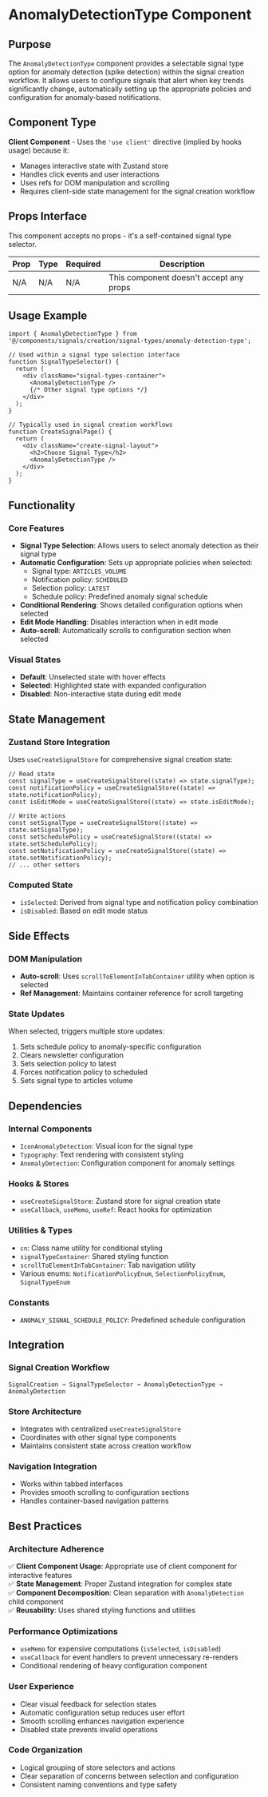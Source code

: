 # AnomalyDetectionType Component

## Purpose

The `AnomalyDetectionType` component provides a selectable signal type option for anomaly detection (spike detection) within the signal creation workflow. It allows users to configure signals that alert when key trends significantly change, automatically setting up the appropriate policies and configuration for anomaly-based notifications.

## Component Type

**Client Component** - Uses the `'use client'` directive (implied by hooks usage) because it:
- Manages interactive state with Zustand store
- Handles click events and user interactions
- Uses refs for DOM manipulation and scrolling
- Requires client-side state management for the signal creation workflow

## Props Interface

This component accepts no props - it's a self-contained signal type selector.

| Prop | Type | Required | Description |
|------|------|----------|-------------|
| N/A | N/A | N/A | This component doesn't accept any props |

## Usage Example

```tsx
import { AnomalyDetectionType } from '@/components/signals/creation/signal-types/anomaly-detection-type';

// Used within a signal type selection interface
function SignalTypeSelector() {
  return (
    <div className="signal-types-container">
      <AnomalyDetectionType />
      {/* Other signal type options */}
    </div>
  );
}

// Typically used in signal creation workflows
function CreateSignalPage() {
  return (
    <div className="create-signal-layout">
      <h2>Choose Signal Type</h2>
      <AnomalyDetectionType />
    </div>
  );
}
```

## Functionality

### Core Features
- **Signal Type Selection**: Allows users to select anomaly detection as their signal type
- **Automatic Configuration**: Sets up appropriate policies when selected:
  - Signal type: `ARTICLES_VOLUME`
  - Notification policy: `SCHEDULED`
  - Selection policy: `LATEST`
  - Schedule policy: Predefined anomaly signal schedule
- **Conditional Rendering**: Shows detailed configuration options when selected
- **Edit Mode Handling**: Disables interaction when in edit mode
- **Auto-scroll**: Automatically scrolls to configuration section when selected

### Visual States
- **Default**: Unselected state with hover effects
- **Selected**: Highlighted state with expanded configuration
- **Disabled**: Non-interactive state during edit mode

## State Management

### Zustand Store Integration
Uses `useCreateSignalStore` for comprehensive signal creation state:

```tsx
// Read state
const signalType = useCreateSignalStore((state) => state.signalType);
const notificationPolicy = useCreateSignalStore((state) => state.notificationPolicy);
const isEditMode = useCreateSignalStore((state) => state.isEditMode);

// Write actions
const setSignalType = useCreateSignalStore((state) => state.setSignalType);
const setSchedulePolicy = useCreateSignalStore((state) => state.setSchedulePolicy);
const setNotificationPolicy = useCreateSignalStore((state) => state.setNotificationPolicy);
// ... other setters
```

### Computed State
- `isSelected`: Derived from signal type and notification policy combination
- `isDisabled`: Based on edit mode status

## Side Effects

### DOM Manipulation
- **Auto-scroll**: Uses `scrollToElementInTabContainer` utility when option is selected
- **Ref Management**: Maintains container reference for scroll targeting

### State Updates
When selected, triggers multiple store updates:
1. Sets schedule policy to anomaly-specific configuration
2. Clears newsletter configuration
3. Sets selection policy to latest
4. Forces notification policy to scheduled
5. Sets signal type to articles volume

## Dependencies

### Internal Components
- `IconAnomalyDetection`: Visual icon for the signal type
- `Typography`: Text rendering with consistent styling
- `AnomalyDetection`: Configuration component for anomaly settings

### Hooks & Stores
- `useCreateSignalStore`: Zustand store for signal creation state
- `useCallback`, `useMemo`, `useRef`: React hooks for optimization

### Utilities & Types
- `cn`: Class name utility for conditional styling
- `signalTypeContainer`: Shared styling function
- `scrollToElementInTabContainer`: Tab navigation utility
- Various enums: `NotificationPolicyEnum`, `SelectionPolicyEnum`, `SignalTypeEnum`

### Constants
- `ANOMALY_SIGNAL_SCHEDULE_POLICY`: Predefined schedule configuration

## Integration

### Signal Creation Workflow
```
SignalCreation → SignalTypeSelector → AnomalyDetectionType → AnomalyDetection
```

### Store Architecture
- Integrates with centralized `useCreateSignalStore`
- Coordinates with other signal type components
- Maintains consistent state across creation workflow

### Navigation Integration
- Works within tabbed interfaces
- Provides smooth scrolling to configuration sections
- Handles container-based navigation patterns

## Best Practices

### Architecture Adherence
✅ **Client Component Usage**: Appropriate use of client component for interactive features  
✅ **State Management**: Proper Zustand integration for complex state  
✅ **Component Decomposition**: Clean separation with `AnomalyDetection` child component  
✅ **Reusability**: Uses shared styling functions and utilities  

### Performance Optimizations
- `useMemo` for expensive computations (`isSelected`, `isDisabled`)
- `useCallback` for event handlers to prevent unnecessary re-renders
- Conditional rendering of heavy configuration component

### User Experience
- Clear visual feedback for selection states
- Automatic configuration setup reduces user effort
- Smooth scrolling enhances navigation experience
- Disabled state prevents invalid operations

### Code Organization
- Logical grouping of store selectors and actions
- Clear separation of concerns between selection and configuration
- Consistent naming conventions and type safety